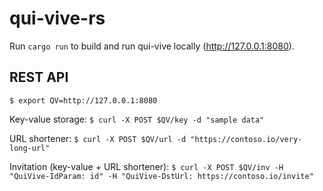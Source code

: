 # qui-vive-rs

Run `cargo run` to build and run qui-vive locally (http://127.0.0.1:8080).

## REST API

`$ export QV=http://127.0.0.1:8080`

Key-value storage:
`$ curl -X POST $QV/key -d "sample data"`

URL shortener:
`$ curl -X POST $QV/url -d "https://contoso.io/very-long-url"`

Invitation (key-value + URL shortener):
`$ curl -X POST $QV/inv -H "QuiVive-IdParam: id" -H "QuiVive-DstUrl: https://contoso.io/invite"`

